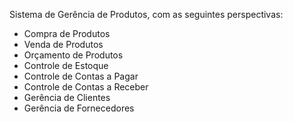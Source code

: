 Sistema de Gerência de Produtos, com as seguintes perspectivas:
- Compra de Produtos
- Venda de Produtos
- Orçamento de Produtos
- Controle de Estoque
- Controle de Contas a Pagar
- Controle de Contas a Receber
- Gerência de Clientes
- Gerência de Fornecedores
